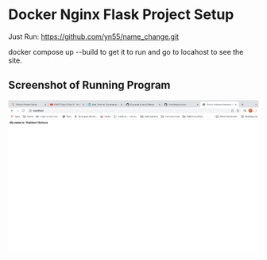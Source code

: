 # Docker Nginx Flask Project Setup

Just Run: https://github.com/yn55/name_change.git

docker compose up --build to get it to run and go to locahost to see the site.

## Screenshot of Running Program

![Running Program](screenshots/namechange.png)
